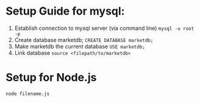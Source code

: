 # Setup Guide for mysql: 


1. Establish connection to mysql server (via command line)
```mysql -u root -p```
2. Create database marketdb; 
```CREATE DATABASE marketdb;```
3. Make marketdb the current database
```USE marketdb;```
4. Link database
```source <filepath/to/marketdb>```

# Setup for Node.js 

```node filename.js```
